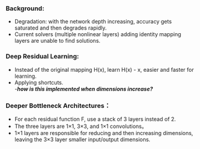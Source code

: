 ### Background:
* Degradation: with the network depth increasing, accuracy gets saturated and then degrades rapidly.
* Current solvers (multiple nonlinear layers) adding identity mapping layers are unable to find solutions.

### Deep Residual Learning:
* Instead of the original mapping H(x), learn H(x) - x, easier and faster for learning.
* Applying shortcuts.  
-***how is this implemented when dimensions increase?***

### Deeper Bottleneck Architectures：
* For each residual function F, use a stack of 3 layers instead of 2. 
* The three layers are 1×1, 3×3, and 1×1 convolutions。
* 1×1 layers are responsible for reducing and then increasing dimensions, leaving the 3×3 layer smaller input/output dimensions.
